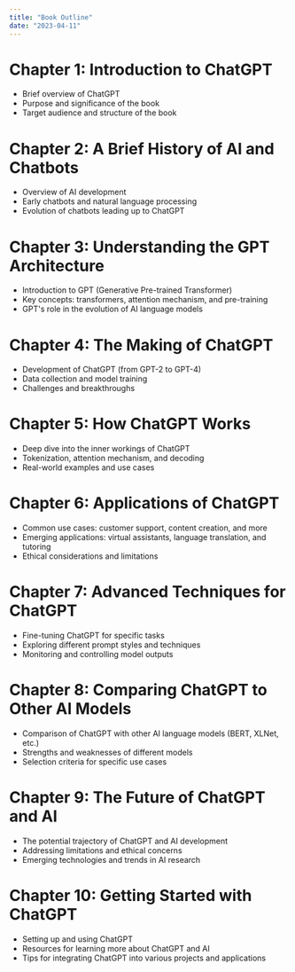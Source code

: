 ```yaml
---
title: "Book Outline"
date: "2023-04-11"
---
```


# Chapter 1: Introduction to ChatGPT

- Brief overview of ChatGPT
- Purpose and significance of the book
- Target audience and structure of the book

# Chapter 2: A Brief History of AI and Chatbots

- Overview of AI development
- Early chatbots and natural language processing
- Evolution of chatbots leading up to ChatGPT

# Chapter 3: Understanding the GPT Architecture

- Introduction to GPT (Generative Pre-trained Transformer)
- Key concepts: transformers, attention mechanism, and pre-training
- GPT's role in the evolution of AI language models

# Chapter 4: The Making of ChatGPT

- Development of ChatGPT (from GPT-2 to GPT-4)
- Data collection and model training
- Challenges and breakthroughs

# Chapter 5: How ChatGPT Works

- Deep dive into the inner workings of ChatGPT
- Tokenization, attention mechanism, and decoding
- Real-world examples and use cases

# Chapter 6: Applications of ChatGPT

- Common use cases: customer support, content creation, and more
- Emerging applications: virtual assistants, language translation, and tutoring
- Ethical considerations and limitations

# Chapter 7: Advanced Techniques for ChatGPT

- Fine-tuning ChatGPT for specific tasks
- Exploring different prompt styles and techniques
- Monitoring and controlling model outputs

# Chapter 8: Comparing ChatGPT to Other AI Models

- Comparison of ChatGPT with other AI language models (BERT, XLNet, etc.)
- Strengths and weaknesses of different models
- Selection criteria for specific use cases

# Chapter 9: The Future of ChatGPT and AI

- The potential trajectory of ChatGPT and AI development
- Addressing limitations and ethical concerns
- Emerging technologies and trends in AI research

# Chapter 10: Getting Started with ChatGPT

- Setting up and using ChatGPT
- Resources for learning more about ChatGPT and AI
- Tips for integrating ChatGPT into various projects and applications
